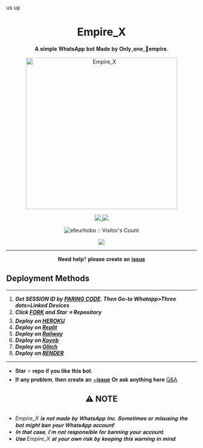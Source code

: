 us up <h1 align="center"> Empire_X </h1> 
<p align="center"> 𝐀 𝐬𝐢𝐦𝐩𝐥𝐞 𝐖𝐡𝐚𝐭𝐬𝐀𝐩𝐩 𝐛𝐨𝐭 𝐌𝐚𝐝𝐞 𝐛𝐲 𝐎𝐧𝐥𝐲_𝐨𝐧𝐞_🥇𝐞𝐦𝐩𝐢𝐫𝐞. </p>



<p align="center">
  <a href="https://youtube.com/@only_one_empire">
    <img alt="Empire_X" height="400" src="">
  </a>
</p>
    
   
   
<p align="center">
   <a href="https://github.com//efeurhobo/Empire_X/fork">
    <img src="https://img.shields.io/github/forks/efeurhobo/Empire_X?style=flat-square&logo=github&color=darkred">
   </a>
  <a href="https://github.com/efeurhobo/Empire_X/stargazers"> 
     <img src="https://img.shields.io/github/stars/efeurhobo/Empire_X?style=flat-square&logo=github&color=darkred">
 </a>


</p>
<p align="center"><img src="https://profile-counter.glitch.me/{efeurhobo}/count.svg" alt="efeurhobo :: Visitor's Count" /></p>

<p align="center">
   <a href="https://github.com/efeurhobo">
    <img src="https://img.shields.io/github/followers/efeurhobo?style=flat-square&logo=github&color=darkred">
  </a>
  

 
 </p>


---

<p align="center">𝐍𝐞𝐞𝐝 𝐡𝐞𝐥𝐩? 𝐩𝐥𝐞𝐚𝐬𝐞 𝐜𝐫𝐞𝐚𝐭𝐞 𝐚𝐧 <a href="https://empire-contact-form.vercel.app/">𝐢𝐬𝐬𝐮𝐞</a></p>

 


   
## Deployment Methods
---
1.  ***Get SESSION ID by [PARING CODE](https://empire-x-paircode.onrender.com). Then Go-to Whatapp>Three dots>Linked Devices***
2.  ***Click [FORK](https://github.com/efeurhobo/Empire_X/fork) and Star ⭐ Repository***
3.  ***Deploy on [HEROKU]()***
4.  ***Deploy on [Replit]()***
5.  ***Deploy on [Railway]()***
6.  ***Deploy on [Koyeb](https://app.koyeb.com/deploy?name=empire-x&repository=efeurhobo%2FEmpire_X&branch=main&instance_type=free&env%5BBOT_NAME%5D=Empire_X&env%5BAUTO_REACT%5D=true&env%5BOWNER_REACT%5D=true&env%5BPREFIX%5D=.&env%5BMODE%5D=private&env%5BAUTO_READ_STATUS%5D=false&env%5BOWNER_NUMBER%5D=2348078582627&env%5BSESSION_ID%5D=Put+session+I%27d+here)***
7. ***Deploy on [Glitch]()***
8. ***Deploy on [RENDER](https://render.com/deploy?repo=https://github.com/efeurhobo/Empire_X.git)***
---


- 𝐒𝐭𝐚𝐫 ⭐ 𝐫𝐞𝐩𝐨 𝐢𝐟 𝐲𝐨𝐮 𝐥𝐢𝐤𝐞 𝐭𝐡𝐢𝐬 𝐛𝐨𝐭.
- 𝐈𝐟 𝐚𝐧𝐲 𝐩𝐫𝐨𝐛𝐥𝐞𝐦, 𝐭𝐡𝐞𝐧 𝐜𝐫𝐞𝐚𝐭𝐞 𝐚𝐧 [+𝐢𝐬𝐬𝐮𝐞](https://github.com/efeurhobo/Empire_X/issues/new) 𝐎𝐫 𝐚𝐬𝐤 𝐚𝐧𝐲𝐭𝐡𝐢𝐧𝐠 𝐡𝐞𝐫𝐞 [Q&A](https://github.com/efeurhobo/Empire_X/discussions/new?category=q-a)


<h2 align="center"> ⚠️ NOTE  </h2>

   
## 

- *Empire_X 𝐢𝐬 𝐧𝐨𝐭 𝐦𝐚𝐝𝐞 𝐛𝐲 𝐖𝐡𝐚𝐭𝐬𝐀𝐩𝐩 𝐈𝐧𝐜. 𝐒𝐨𝐦𝐞𝐭𝐢𝐦𝐞𝐬 𝐨𝐫 𝐦𝐢𝐬𝐮𝐬𝐢𝐧𝐠 𝐭𝐡𝐞 𝐛𝐨𝐭 𝐦𝐢𝐠𝐡𝐭 𝐛𝐚𝐧 𝐲𝐨𝐮𝐫 𝐖𝐡𝐚𝐭𝐬𝐀𝐩𝐩 𝐚𝐜𝐜𝐨𝐮𝐧𝐭!*
- *𝐈𝐧 𝐭𝐡𝐚𝐭 𝐜𝐚𝐬𝐞, 𝐈'𝐦 𝐧𝐨𝐭 𝐫𝐞𝐬𝐩𝐨𝐧𝐬𝐢𝐛𝐥𝐞 𝐟𝐨𝐫 𝐛𝐚𝐧𝐧𝐢𝐧𝐠 𝐲𝐨𝐮𝐫 𝐚𝐜𝐜𝐨𝐮𝐧𝐭.*
- *𝐔𝐬𝐞 Empire_X 𝐚𝐭 𝐲𝐨𝐮𝐫 𝐨𝐰𝐧 𝐫𝐢𝐬𝐤 𝐛𝐲 𝐤𝐞𝐞𝐩𝐢𝐧𝐠 𝐭𝐡𝐢𝐬 𝐰𝐚𝐫𝐧𝐢𝐧𝐠 𝐢𝐧 𝐦𝐢𝐧𝐝.*
